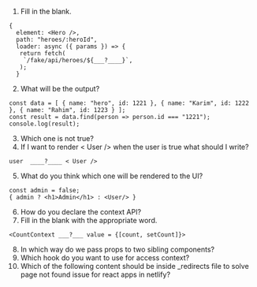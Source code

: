 1. Fill in the blank.
```
{
  element: <Hero />,
  path: "heroes/:heroId",
  loader: async ({ params }) => {
   return fetch(
    `/fake/api/heroes/${___?____}`,
   );
  }
```
2. What will be the output?
```
const data = [ { name: "hero", id: 1221 }, { name: "Karim", id: 1222 }, { name: "Rahim", id: 1223 } ];
const result = data.find(person => person.id === "1221");
console.log(result);
```
3. Which one is not true?
4. If I want to render < User /> when the user is true what should I write?
```
user  ____?____ < User />
```
5. What do you think which one will be rendered to the UI?
```
const admin = false;
{ admin ? <h1>Admin</h1> : <User/> }
```
6. How do you declare the context API?
7. Fill in the blank with the appropriate word.
```
<CountContext ___?___ value = {[count, setCount]}>
```
8. In which way do we pass props to two sibling components?
9. Which hook do you want to use for access context?
10. Which of the following content should be inside _redirects file to solve page not found issue for react apps in netlify?


